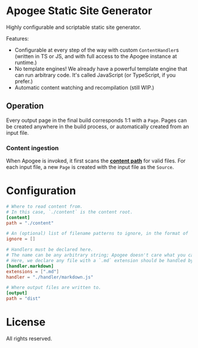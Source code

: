 
# Apogee Static Site Generator

Highly configurable and scriptable static site generator.

Features:

* Configurable at every step of the way with custom `ContentHandler`s (written in TS or JS, and with full access to the Apogee instance at runtime.)
* No template engines! We already have a powerful template engine that can run arbitrary code. It's called JavaScript (or TypeScript, if you prefer.)
* Automatic content watching and recompilation (still WIP.)

## Operation

Every output page in the final build corresponds 1:1 with a `Page`.
Pages can be created anywhere in the build process, or automatically created from an input file.

### Content ingestion
When Apogee is invoked, it first scans the [**content path**](#content-path) for valid files.
For each input file, a new `Page` is created with the input file as the `Source`.

# Configuration

```toml
# Where to read content from.
# In this case, `./content` is the content root.
[content]
path = "./content"

# An (optional) list of filename patterns to ignore, in the format of `.gitignore`.
ignore = []

# Handlers must be declared here.
# The name can be any arbitrary string; Apogee doesn't care what you call the handlers.
# Here, we declare any file with a `.md` extension should be handled by the markdown handler.
[handler.markdown]
extensions = [".md"]
handler = "./handler/markdown.js"

# Where output files are written to.
[output]
path = "dist"
```

# License

All rights reserved.
